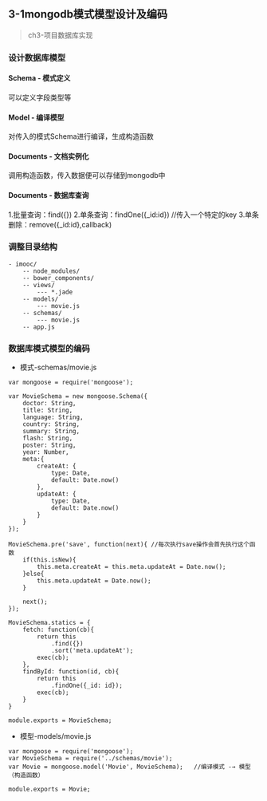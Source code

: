 ## 3-1mongodb模式模型设计及编码

> ch3-项目数据库实现

### 设计数据库模型


#### Schema - 模式定义
可以定义字段类型等

#### Model - 编译模型
对传入的模式Schema进行编译，生成构造函数

#### Documents - 文档实例化
调用构造函数，传入数据便可以存储到mongodb中

#### Documents - 数据库查询
1.批量查询：find({})
2.单条查询：findOne({\_id:id}) //传入一个特定的key
3.单条删除：remove({\_id:id},callback)

### 调整目录结构

```
- imooc/
    -- node_modules/
    -- bower_components/
    -- views/
        --- *.jade
    -- models/
        --- movie.js
    -- schemas/
        --- movie.js
    -- app.js
```

### 数据库模式模型的编码

- 模式-schemas/movie.js

```
var mongoose = require('mongoose');

var MovieSchema = new mongoose.Schema({
    doctor: String,
    title: String,
    language: String,
    country: String,
    summary: String,
    flash: String,
    poster: String,
    year: Number,
    meta:{
        createAt: {
            type: Date,
            default: Date.now()
        },
        updateAt: {
            type: Date,
            default: Date.now()
        }
    }
});

MovieSchema.pre('save', function(next){ //每次执行save操作会首先执行这个函数
    if(this.isNew){
        this.meta.createAt = this.meta.updateAt = Date.now();
    }else{
        this.meta.updateAt = Date.now();
    }

    next();
});

MovieSchema.statics = {
    fetch: function(cb){
        return this
            .find({})
            .sort('meta.updateAt');
        exec(cb);
    },
    findById: function(id, cb){
        return this
            .findOne({_id: id});
        exec(cb);
    }
}

module.exports = MovieSchema;
```

- 模型-models/movie.js

```
var mongoose = require('mongoose');
var MovieSchema = require('../schemas/movie');
var Movie = mongoose.model('Movie', MovieSchema);   //编译模式 -→ 模型（构造函数）

module.exports = Movie;
```